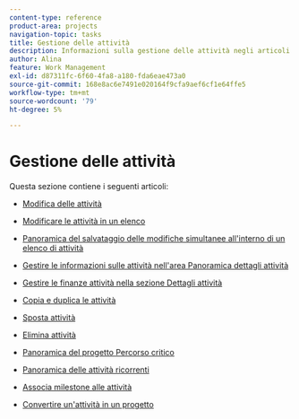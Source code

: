 ```yaml
---
content-type: reference
product-area: projects
navigation-topic: tasks
title: Gestione delle attività
description: Informazioni sulla gestione delle attività negli articoli seguenti.
author: Alina
feature: Work Management
exl-id: d87311fc-6f60-4fa8-a180-fda6eae473a0
source-git-commit: 168e8ac6e7491e020164f9cfa9aef6cf1e64ffe5
workflow-type: tm+mt
source-wordcount: '79'
ht-degree: 5%

---
```


# Gestione delle attività

Questa sezione contiene i seguenti articoli:

* [Modifica delle attività](../../../manage-work/tasks/manage-tasks/edit-tasks.md)
* [Modificare le attività in un elenco](../../../manage-work/tasks/manage-tasks/edit-tasks-in-a-list.md)
* [Panoramica del salvataggio delle modifiche simultanee all&#39;interno di un elenco di attività](../../../manage-work/tasks/manage-tasks/save-concurrent-changes-in-a-task-list.md)

   <!--
  <li><a href="../../../manage-work/tasks/manage-tasks/manage-task-details-forms-finances.md" class="MCXref xref" xrefformat="{para}">Manage task details, custom forms, and finances</a> (drafted not to lose the TOC spot, but the article is in draft)</li>
  -->

* [Gestire le informazioni sulle attività nell&#39;area Panoramica dettagli attività](../../../manage-work/tasks/manage-tasks/task-information-in-overview.md)
* [Gestire le finanze attività nella sezione Dettagli attività](../../../manage-work/tasks/manage-tasks/task-finances-in-details.md)
* [Copia e duplica le attività](../../../manage-work/tasks/manage-tasks/copy-and-duplicate-tasks.md)
* [Sposta attività](../../../manage-work/tasks/manage-tasks/move-tasks.md)
* [Elimina attività](../../../manage-work/tasks/manage-tasks/delete-tasks.md)
* [Panoramica del progetto Percorso critico](../../../manage-work/tasks/manage-tasks/critical-path.md)
* [Panoramica delle attività ricorrenti](../../../manage-work/tasks/manage-tasks/recurring-tasks-overview.md)
* [Associa milestone alle attività](../../../manage-work/tasks/manage-tasks/associate-milestones-with-tasks.md)
* [Convertire un&#39;attività in un progetto](../../../manage-work/tasks/manage-tasks/convert-task-to-project.md)
